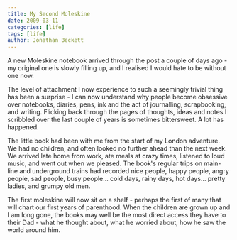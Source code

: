 ```yaml
---
title: My Second Moleskine
date: 2009-03-11
categories: [life]
tags: [life]
author: Jonathan Beckett
---
```


A new Moleskine notebook arrived through the post a couple of days ago - my original one is slowly filling up, and I realised I would hate to be without one now.

The level of attachment I now experience to such a seemingly trivial thing has been a surprise - I can now understand why people become obsessive over notebooks, diaries, pens, ink and the act of journalling, scrapbooking, and writing. Flicking back through the pages of thoughts, ideas and notes I scribbled over the last couple of years is sometimes bittersweet. A lot has happened.

The little book had been with me from the start of my London adventure. We had no children, and often looked no further ahead than the next week. We arrived late home from work, ate meals at crazy times, listened to loud music, and went out when we pleased. The book's regular trips on main-line and underground trains had recorded nice people, happy people, angry people, sad people, busy people... cold days, rainy days, hot days... pretty ladies, and grumpy old men.

The first moleskine will now sit on a shelf - perhaps the first of many that will chart our first years of parenthood. When the children are grown up and I am long gone, the books may well be the most direct access they have to their Dad - what he thought about, what he worried about, how he saw the world around him.
